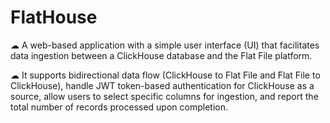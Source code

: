 # FlatHouse
☁︎ A web-based application with a simple user interface (UI) that facilitates data 
ingestion between a ClickHouse database and the Flat File platform. 

☁︎ It supports bidirectional data flow (ClickHouse to Flat File and Flat File to 
ClickHouse), handle JWT token-based authentication for ClickHouse as a source, 
allow users to select specific columns for ingestion, and report the total number of 
records processed upon completion. 
